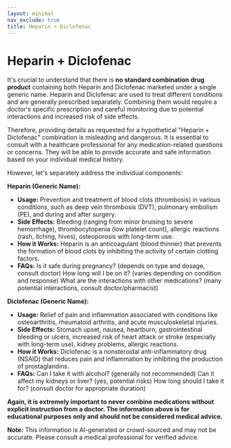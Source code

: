 ```yaml
---
layout: minimal
nav_exclude: true
title: Heparin + Diclofenac
---
```


# Heparin + Diclofenac

It's crucial to understand that there is **no standard combination drug product** containing both Heparin and Diclofenac marketed under a single generic name.  Heparin and Diclofenac are used to treat different conditions and are generally prescribed separately. Combining them would require a doctor's specific prescription and careful monitoring due to potential interactions and increased risk of side effects.

Therefore, providing details as requested for a hypothetical "Heparin + Diclofenac" combination is misleading and dangerous.  It is essential to consult with a healthcare professional for any medication-related questions or concerns.  They will be able to provide accurate and safe information based on your individual medical history.


However, let's separately address the individual components:

**Heparin (Generic Name):**

* **Usage:** Prevention and treatment of blood clots (thrombosis) in various conditions, such as deep vein thrombosis (DVT), pulmonary embolism (PE), and during and after surgery.
* **Side Effects:** Bleeding (ranging from minor bruising to severe hemorrhage), thrombocytopenia (low platelet count), allergic reactions (rash, itching, hives), osteoporosis with long-term use.
* **How it Works:** Heparin is an anticoagulant (blood thinner) that prevents the formation of blood clots by inhibiting the activity of certain clotting factors.
* **FAQs:**  Is it safe during pregnancy? (depends on type and dosage, consult doctor)  How long will I be on it? (varies depending on condition and response) What are the interactions with other medications? (many potential interactions, consult doctor/pharmacist)

**Diclofenac (Generic Name):**

* **Usage:** Relief of pain and inflammation associated with conditions like osteoarthritis, rheumatoid arthritis, and acute musculoskeletal injuries.
* **Side Effects:** Stomach upset, nausea, heartburn, gastrointestinal bleeding or ulcers, increased risk of heart attack or stroke (especially with long-term use), kidney problems, allergic reactions.
* **How it Works:** Diclofenac is a nonsteroidal anti-inflammatory drug (NSAID) that reduces pain and inflammation by inhibiting the production of prostaglandins.
* **FAQs:** Can I take it with alcohol? (generally not recommended) Can it affect my kidneys or liver? (yes, potential risks) How long should I take it for? (consult doctor for appropriate duration)


**Again, it is extremely important to never combine medications without explicit instruction from a doctor.  The information above is for educational purposes only and should not be considered medical advice.**


**Note:** This information is AI-generated or crowd-sourced and may not be accurate. Please consult a medical professional for verified advice.